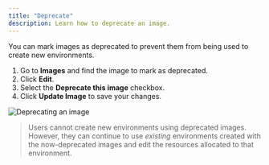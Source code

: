 ```yaml
---
title: "Deprecate"
description: Learn how to deprecate an image.
---
```


You can mark images as deprecated to prevent them from being used to create new
environments.

1. Go to **Images** and find the image to mark as deprecated.
1. Click **Edit**.
1. Select the **Deprecate this image** checkbox.
1. Click **Update Image** to save your changes.

![Deprecating an image](../assets/deprecate-image.png)

> Users cannot create new environments using deprecated images. However, they
> can continue to use _existing_ environments created with the now-deprecated
> images and edit the resources allocated to that environment.
